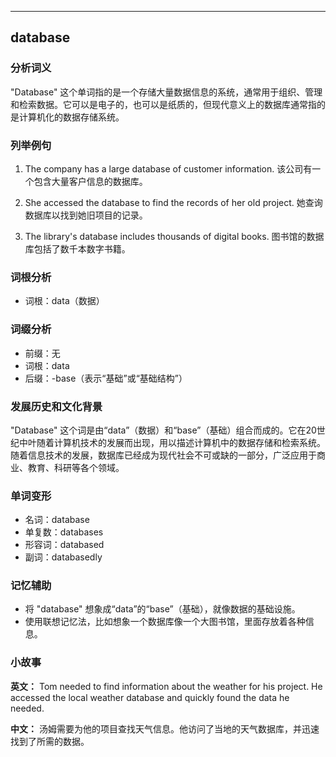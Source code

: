 
---------------
## database
### 分析词义
"Database" 这个单词指的是一个存储大量数据信息的系统，通常用于组织、管理和检索数据。它可以是电子的，也可以是纸质的，但现代意义上的数据库通常指的是计算机化的数据存储系统。

### 列举例句
1. The company has a large database of customer information.
   该公司有一个包含大量客户信息的数据库。

2. She accessed the database to find the records of her old project.
   她查询数据库以找到她旧项目的记录。

3. The library's database includes thousands of digital books.
   图书馆的数据库包括了数千本数字书籍。

### 词根分析
- 词根：data（数据）

### 词缀分析
- 前缀：无
- 词根：data
- 后缀：-base（表示“基础”或“基础结构”）

### 发展历史和文化背景
"Database" 这个词是由“data”（数据）和“base”（基础）组合而成的。它在20世纪中叶随着计算机技术的发展而出现，用以描述计算机中的数据存储和检索系统。随着信息技术的发展，数据库已经成为现代社会不可或缺的一部分，广泛应用于商业、教育、科研等各个领域。

### 单词变形
- 名词：database
- 单复数：databases
- 形容词：databased
- 副词：databasedly

### 记忆辅助
- 将 "database" 想象成“data”的“base”（基础），就像数据的基础设施。
- 使用联想记忆法，比如想象一个数据库像一个大图书馆，里面存放着各种信息。

### 小故事
**英文：**
Tom needed to find information about the weather for his project. He accessed the local weather database and quickly found the data he needed.

**中文：**
汤姆需要为他的项目查找天气信息。他访问了当地的天气数据库，并迅速找到了所需的数据。

